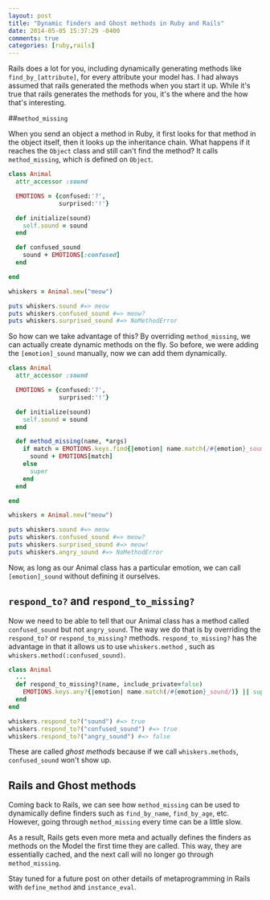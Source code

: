 ```yaml
---
layout: post
title: "Dynamic finders and Ghost methods in Ruby and Rails"
date: 2014-05-05 15:37:29 -0400
comments: true
categories: [ruby,rails]
---
```

Rails does a lot for you, including dynamically generating methods like `find_by_[attribute]`, for every attribute your model has. I had always assumed that rails generated the methods when you start it up. While it's true that rails generates the methods for you, it's the where and the how that's interesting.

##`method_missing`

When you send an object a method in Ruby, it first looks for that method in the object itself, then it looks up the inheritance chain. What happens if it reaches the `Object` class and still can't find the method? It calls `method_missing`, which is defined on `Object`. 

```ruby
class Animal
  attr_accessor :sound

  EMOTIONS = {confused:'?',
              surprised:'!'}

  def initialize(sound)
    self.sound = sound
  end

  def confused_sound
    sound + EMOTIONS[:confused]
  end

end

whiskers = Animal.new("meow")

puts whiskers.sound #=> meow
puts whiskers.confused_sound #=> meow?
puts whiskers.surprised_sound #=> NoMethodError
```
So how can we take advantage of this? By overriding `method_missing`, we can actually create dynamic methods on the fly. So before, we were adding the `[emotion]_sound` manually, now we can add them dynamically.

```ruby
class Animal
  attr_accessor :sound

  EMOTIONS = {confused:'?',
              surprised:'!'}

  def initialize(sound)
    self.sound = sound
  end

  def method_missing(name, *args)
    if match = EMOTIONS.keys.find{|emotion| name.match(/#{emotion}_sound/)}
      sound + EMOTIONS[match]
    else
      super
    end
  end

end

whiskers = Animal.new("meow")

puts whiskers.sound #=> meow
puts whiskers.confused_sound #=> meow?
puts whiskers.surprised_sound #=> meow!
puts whiskers.angry_sound #=> NoMethodError
```

Now, as long as our Animal class has a particular emotion, we can call `[emotion]_sound` without defining it ourselves. 

## `respond_to?` and `respond_to_missing?`

Now we need to be able to tell that our Animal class has a method called `confused_sound` but not `angry_sound`. The way we do that is by overriding the `respond_to?` or `respond_to_missing?` methods. `respond_to_missing?` has the advantage in that it allows us to use `whiskers.method` , such as `whiskers.method(:confused_sound)`.

```ruby
class Animal
  ...
  def respond_to_missing?(name, include_private=false)
    EMOTIONS.keys.any?{|emotion| name.match(/#{emotion}_sound/)} || super
  end
end

whiskers.respond_to?("sound") #=> true
whiskers.respond_to?("confused_sound") #=> true
whiskers.respond_to?("angry_sound") #=> false
```
These are called _ghost methods_ because if we call `whiskers.methods`, `confused_sound` won't show up. 

## Rails and Ghost methods

Coming back to Rails, we can see how `method_missing` can be used to dynamically define finders such as `find_by_name`, `find_by_age`, etc. However, going through `method_missing` every time can be a little slow. 

As a result, Rails gets even more meta and actually defines the finders as methods on the Model the first time they are called. This way, they are essentially cached, and the next call will no longer go through `method_missing`. 

Stay tuned for a future post on other details of metaprogramming in Rails with `define_method` and `instance_eval`. 